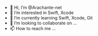 - 👋 Hi, I’m @Arachante-net
- 👀 I’m interested in Swift, Xcode
- 🌱 I’m currently learning Swift, Xcode, Git
- 💞️ I’m looking to collaborate on ...
- 📫 How to reach me ...

<!---
Arachante-net/Arachante-net is a ✨ special ✨ repository because its `README.md` (this file) appears on your GitHub profile.
You can click the Preview link to take a look at your changes.
--->
